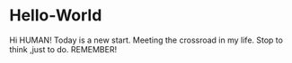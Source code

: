 # Hello-World
Hi HUMAN!
 Today is a new start.
 Meeting the crossroad in my life.
 Stop to think ,just to do.
REMEMBER!


